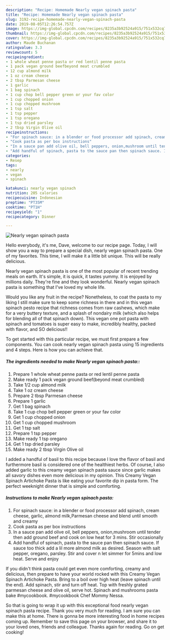 ```yaml
---
description: "Recipe: Homemade Nearly vegan spinach pasta"
title: "Recipe: Homemade Nearly vegan spinach pasta"
slug: 3192-recipe-homemade-nearly-vegan-spinach-pasta
date: 2019-08-05T12:26:54.757Z
image: https://img-global.cpcdn.com/recipes/8235a3b92524a915/751x532cq70/nearly-vegan-spinach-pasta-recipe-main-photo.jpg
thumbnail: https://img-global.cpcdn.com/recipes/8235a3b92524a915/751x532cq70/nearly-vegan-spinach-pasta-recipe-main-photo.jpg
cover: https://img-global.cpcdn.com/recipes/8235a3b92524a915/751x532cq70/nearly-vegan-spinach-pasta-recipe-main-photo.jpg
author: Maude Buchanan
ratingvalue: 3.3
reviewcount: 5
recipeingredient:
- 1 whole wheat penne pasta or red lentil penne pasta
- 1 pack vegan ground beefbeyond meat crumbled
- 12 cup almond milk
- 1 oz cream cheese
- 2 tbsp Parmesan cheese
- 1 garlic
- 1 bag spinach
- 1 cup chop bell pepper green or your fav color
- 1 cup chopped onion
- 1 cup chopped mushroom
- 1 tsp salt
- 1 tsp pepper
- 1 tsp oregano
- 1 tsp dried parsley
- 2 tbsp Virgin Olive oil
recipeinstructions:
- "For spinach sauce: in a blender or food processor add spinach, cream cheese, garlic, almond milk,Parmesan cheese and blend until smooth and creamy"
- "Cook pasta as per box instructions"
- "In a sauce pan add olive oil, bell peppers, onion,mushroom until tender then add ground beef and cook on low heat for 3 mins. Stir occasionally"
- "Add handful of spinach, pasta to the sauce pan then spinach sauce. If sauce too thick add a lil more almond milk as desired. Season with salt pepper, oregano, parsley. Stir and cover n let simmer for 5mins and low heat. Serve and enjoy"
categories:
- Resep
tags:
- nearly
- vegan
- spinach

katakunci: nearly vegan spinach
nutrition: 205 calories
recipecuisine: Indonesian
preptime: "PT35M"
cooktime: "PT1H"
recipeyield: "1"
recipecategory: Dinner

---
```



![Nearly vegan spinach pasta](https://img-global.cpcdn.com/recipes/8235a3b92524a915/751x532cq70/nearly-vegan-spinach-pasta-recipe-main-photo.jpg)

Hello everybody, it's me, Dave, welcome to our recipe page. Today, I will show you a way to prepare a special dish, nearly vegan spinach pasta. One of my favorites. This time, I will make it a little bit unique. This will be really delicious.

Nearly vegan spinach pasta is one of the most popular of recent trending meals on earth. It's simple, it is quick, it tastes yummy. It is enjoyed by millions daily. They're fine and they look wonderful. Nearly vegan spinach pasta is something that I've loved my whole life.

Would you like any fruit in the recipe? Nonetheless, to coat the pasta to my liking I still make sure to keep some richness in there and in this vegan spinach pesto recipe that richness comes from raw cashews, which make for a very buttery texture, and a splash of nondairy milk (which also helps for blending all of that spinach down). This vegan one pot pasta with spinach and tomatoes is super easy to make, incredibly healthy, packed with flavor, and SO delicious!!


To get started with this particular recipe, we must first prepare a few components. You can cook nearly vegan spinach pasta using 15 ingredients and 4 steps. Here is how you can achieve that.

##### The ingredients needed to make Nearly vegan spinach pasta::

1. Prepare 1 whole wheat penne pasta or red lentil penne pasta
1. Make ready 1 pack vegan ground beef(beyond meat crumbled)
1. Take 1/2 cup almond milk
1. Take 1 oz cream cheese
1. Prepare 2 tbsp Parmesan cheese
1. Prepare 1 garlic
1. Get 1 bag spinach
1. Take 1 cup chop bell pepper green or your fav color
1. Get 1 cup chopped onion
1. Get 1 cup chopped mushroom
1. Get 1 tsp salt
1. Prepare 1 tsp pepper
1. Make ready 1 tsp oregano
1. Get 1 tsp dried parsley
1. Make ready 2 tbsp Virgin Olive oil


I added a handful of basil to this recipe because I love the flavor of basil and furthermore basil is considered one of the healthiest herbs. Of course, I also added garlic to this creamy vegan spinach pasta sauce since garlic makes all savory dishes even more delicious in my opinion. This Creamy Vegan Spinach Artichoke Pasta is like eating your favorite dip in pasta form. The perfect weeknight dinner that is simple and comforting. 

##### Instructions to make Nearly vegan spinach pasta:

1. For spinach sauce: in a blender or food processor add spinach, cream cheese, garlic, almond milk,Parmesan cheese and blend until smooth and creamy
1. Cook pasta as per box instructions
1. In a sauce pan add olive oil, bell peppers, onion,mushroom until tender then add ground beef and cook on low heat for 3 mins. Stir occasionally
1. Add handful of spinach, pasta to the sauce pan then spinach sauce. If sauce too thick add a lil more almond milk as desired. Season with salt pepper, oregano, parsley. Stir and cover n let simmer for 5mins and low heat. Serve and enjoy


If you didn&#39;t think pasta could get even more comforting, creamy and delicious, then prepare to have your world rocked with this Creamy Vegan Spinach Artichoke Pasta. Bring to a boil over high heat (leave spinach until the end). Add spinach, stir and turn off heat. Top with freshly grated parmesan cheese and olive oil, serve hot. Spinach and mushrooms pasta bake #mycookbook. #mycookbook Chef Mommy Nessa. 

So that is going to wrap it up with this exceptional food nearly vegan spinach pasta recipe. Thank you very much for reading. I am sure you can make this at home. There is gonna be more interesting food in home recipes coming up. Remember to save this page on your browser, and share it to your loved ones, friends and colleague. Thanks again for reading. Go on get cooking!
